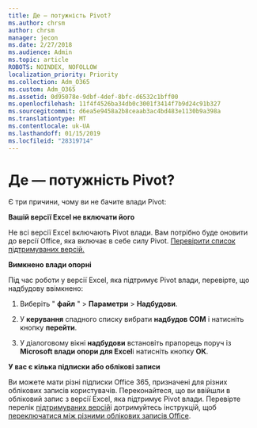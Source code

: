 ```yaml
---
title: Де — потужність Pivot?
ms.author: chrsm
author: chrsm
manager: jecon
ms.date: 2/27/2018
ms.audience: Admin
ms.topic: article
ROBOTS: NOINDEX, NOFOLLOW
localization_priority: Priority
ms.collection: Adm_O365
ms.custom: Adm_O365
ms.assetid: 0d95078e-9dbf-4def-8bfc-d6532c1bff00
ms.openlocfilehash: 11f4f4526ba34db0c3001f3414f7b9d24c91b327
ms.sourcegitcommit: d6ea5e9458a2b8ceaab3ac4bd483e1130b9a398a
ms.translationtype: MT
ms.contentlocale: uk-UA
ms.lasthandoff: 01/15/2019
ms.locfileid: "28319714"
---
```

# <a name="where-is-power-pivot"></a>Де — потужність Pivot?

Є три причини, чому ви не бачите влади Pivot:
  
 **Вашій версії Excel не включати його**
  
Не всі версії Excel включають Pivot влади. Вам потрібно буде оновити до версії Office, яка включає в себе силу Pivot. [Перевірити список підтримуваних версій.](https://support.office.com/article/aa64e217-4b6e-410b-8337-20b87e1c2a4b.aspx)
  
 **Вимкнено влади опорні**
  
Під час роботи у версії Excel, яка підтримує Pivot влади, перевірте, що надбудову ввімкнено:
  
1. Виберіть " **файл** " \> **Параметри** \> **Надбудови**.
    
2. У **керування** спадного списку вибрати **надбудов COM** і натисніть кнопку **перейти**.
    
3. У діалоговому вікні **надбудови** встановіть прапорець поруч із **Microsoft влади опори для Excel**і натисніть кнопку **ОК**. 
    
 **У вас є кілька підписки або облікові записи**
  
Ви можете мати різні підписки Office 365, призначені для різних облікових записів користувачів. Переконайтеся, що ви ввійшли в обліковий запис з версії Excel, яка підтримує Pivot влади. Перевірте перелік [підтримуваних версій](https://support.office.com/article/aa64e217-4b6e-410b-8337-20b87e1c2a4b.aspx)і дотримуйтесь інструкцій, щоб [переключатися між різними облікових записів Office](https://support.office.com/article/b9582171-fd1f-4284-9846-bdd72bb28426.aspx#BKMK_WebSwitchAccounts).
  

